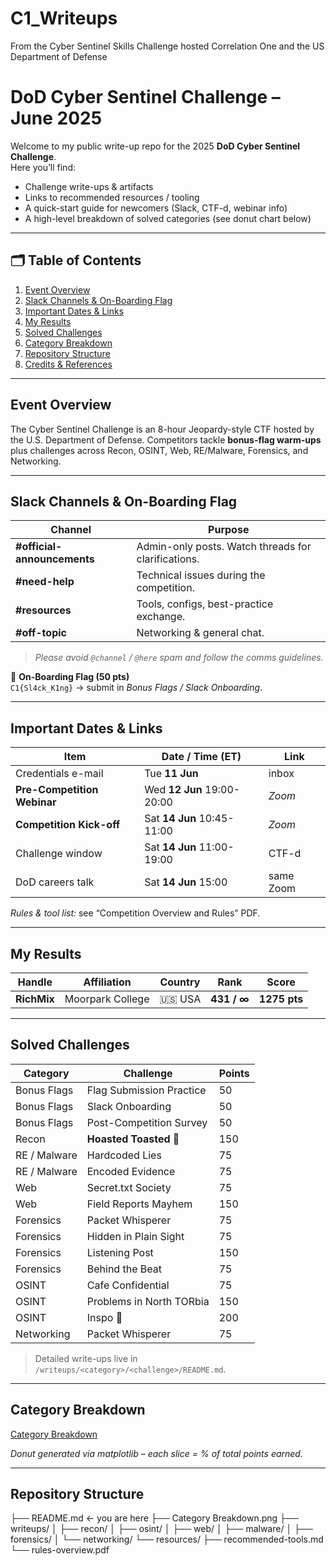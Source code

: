 # C1_Writeups
From the Cyber Sentinel Skills Challenge hosted Correlation One and the US Department of Defense
# DoD **Cyber Sentinel Challenge – June 2025**

Welcome to my public write-up repo for the 2025 **DoD Cyber Sentinel Challenge**.  
Here you’ll find:

* Challenge write-ups & artifacts  
* Links to recommended resources / tooling  
* A quick-start guide for newcomers (Slack, CTF-d, webinar info)  
* A high-level breakdown of solved categories (see donut chart below)

---

## 🗂️ Table of Contents

1. [Event Overview](#event-overview)  
2. [Slack Channels & On-Boarding Flag](#slack-channels--on-boarding-flag)  
3. [Important Dates & Links](#important-dates--links)  
4. [My Results](#my-results)  
5. [Solved Challenges](#solved-challenges)  
6. [Category Breakdown](#category-breakdown)  
7. [Repository Structure](#repository-structure)  
8. [Credits & References](#credits--references)

---

## Event Overview

The Cyber Sentinel Challenge is an 8-hour Jeopardy-style CTF hosted by the U.S. Department of Defense. Competitors tackle **bonus-flag warm-ups** plus challenges across Recon, OSINT, Web, RE/Malware, Forensics, and Networking.

---

## Slack Channels & On-Boarding Flag

| Channel | Purpose |
|---------|---------|
| **#official-announcements** | Admin-only posts. Watch threads for clarifications. |
| **#need-help** | Technical issues during the competition. |
| **#resources** | Tools, configs, best-practice exchange. |
| **#off-topic** | Networking & general chat. |

> *Please avoid `@channel` / `@here` spam and follow the comms guidelines.*

🏴 **On-Boarding Flag (50 pts)**  
`C1{Sl4ck_K1ng}`  → submit in *Bonus Flags / Slack Onboarding*.

---

## Important Dates & Links

| Item | Date / Time (ET) | Link |
|------|-----------------|------|
| Credentials e-mail | Tue **11 Jun** | inbox |
| **Pre-Competition Webinar** | Wed **12 Jun**  19:00-20:00 | *Zoom* |
| **Competition Kick-off** | Sat **14 Jun**  10:45-11:00 | *Zoom* |
| Challenge window | Sat **14 Jun**  11:00-19:00 | CTF-d |
| DoD careers talk | Sat **14 Jun**  15:00 | same Zoom |

*Rules & tool list:* see “Competition Overview and Rules” PDF.

---

## My Results

| Handle | Affiliation | Country | Rank | Score |
|--------|-------------|---------|------|-------|
| **RichMix** | Moorpark College | 🇺🇸 USA | **431 / ∞** | **1275 pts** |

---

## Solved Challenges

| Category | Challenge | Points |
|----------|-----------|--------|
| Bonus Flags | Flag Submission Practice | 50 |
| Bonus Flags | Slack Onboarding | 50 |
| Bonus Flags | Post-Competition Survey | 50 |
| Recon | **Hoasted Toasted 🍞** | 150 |
| RE / Malware | Hardcoded Lies | 75 |
| RE / Malware | Encoded Evidence | 75 |
| Web | Secret.txt Society | 75 |
| Web | Field Reports Mayhem | 150 |
| Forensics | Packet Whisperer | 75 |
| Forensics | Hidden in Plain Sight | 75 |
| Forensics | Listening Post | 150 |
| Forensics | Behind the Beat | 75 |
| OSINT | Cafe Confidential | 75 |
| OSINT | Problems in North TORbia | 150 |
| OSINT | Inspo 💅 | 200 |
| Networking | Packet Whisperer | 75 |

> Detailed write-ups live in `/writeups/<category>/<challenge>/README.md`.

---

## Category Breakdown
[Category Breakdown](Category%20Breakdown.png)

*Donut generated via matplotlib – each slice = % of total points earned.*

---

## Repository Structure

├── README.md ← you are here
├── Category Breakdown.png
├── writeups/
│ ├── recon/
│ ├── osint/
│ ├── web/
│ ├── malware/
│ ├── forensics/
│ └── networking/
└── resources/
├── recommended-tools.md
└── rules-overview.pdf
